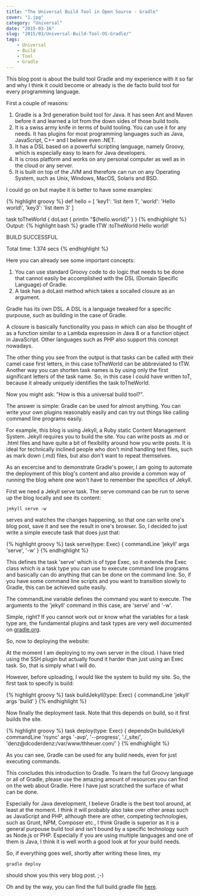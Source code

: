```yaml
---
title: "The Universal Build Tool in Open Source - Gradle"
cover: "1.jpg"
category: "Universal"
date: "2015-03-16"
slug: "2015/03/Universal-Build-Tool-OS-Gradle/"
tags:
    - Universal
    - Build
    - Tool
    - Gradle
---
```

This blog post is about the build tool Gradle and my experience with it so far and why I think it could become or already is the de facto build tool for every programming language.

First a couple of reasons:

  1.  Gradle is a 3rd generation build tool for Java. It has seen Ant and Maven before it and learned a lot from the down sides of those build tools.
  2.  It is a swiss army knife in terms of build tooling. You can use it for any needs. It has plugins for most programming languages such as Java, JavaScript, C++ and I believe even .NET.
  3.  It has a DSL based on a powerful scripting language, namely Groovy, which is especially easy to learn for Java developers.
  4.  It is cross platform and works on any personal computer as well as in the cloud or any server.
  5.  It is built on top of the JVM and therefore can run on any Operating System, such as Unix, Windows, MacOS, Solaris and BSD.

I could go on but maybe it is better to have some examples:


{% highlight groovy %}
def hello = [
    'key1': 'list item 1',
    'world': 'Hello world!',
    'key3': 'list item 3'
   ]

task toTheWorld {
    doLast {
        println "${hello.world}"
    }
}
{% endhighlight %}
Output:
{% highlight bash %}
gradle tTW
:toTheWorld
Hello world!

BUILD SUCCESSFUL

Total time: 1.374 secs
{% endhighlight %}

Here you can already see some important concepts:

 1. You can use standard Groovy code to do logic that needs to be done that cannot easily be accomplished with the DSL (Domain Specific Language) of Gradle.
 2. A task has a doLast method which takes a socalled closure as an argument.

Gradle has its own DSL. A DSL is a language tweaked for a specific purpouse, such as building in the case of Gradle.

A closure is basically functionality you pass in which can also be thought of as a function similar to a Lambda expression in Java 8 or a function object in JavaScript. Other languages such as PHP also support this concept nowadays.

The other thing you see from the output is that tasks can be called with their camel case first letters, in this case toTheWorld can be abbreviated to tTW. Another way you can shorten task names is by using only the first significant letters of the task name. So, in this case I could have written toT, because it already uniquely identifies the task toTheWorld.

Now you might ask: "How is this a universal build tool?".

The answer is simple: Gradle can be used for almost anything. You can write your own plugins reasonably easily and can try out things like calling command line programs easily.

For example, this blog is using Jekyll, a Ruby static Content Management System. Jekyll requires you to build the site. You can write posts as .md or .html files and have quite a bit of flexibility around how you write posts. It is ideal for technically inclined people who don't mind handling text files, such as mark down (.md) files, but also don't want to repeat themselves.

As an excercise and to demonstrate Gradle's power, I am going to automate the deployment of this blog's content and also provide a common way of running the blog where one won't have to remember the specifics of Jekyll.

First we need a Jekyll serve task. The serve command can be run to serve up the blog locally and see its content:

```
jekyll serve -w
```

serves and watches the changes happening, so that one can write one's blog post, save it and see the result in one's browser. So, I decided to just write a simple execute task that does just that:

{% highlight groovy %}
task serve(type: Exec) {
    commandLine 'jekyll'
    args 'serve', '-w'
}
{% endhighlight %}

This defines the task 'serve' which is of type Exec, so it extends the Exec class which is a task type you can use to execute command line programs and basically can do anything that can be done on the command line. So, if you have some command line scripts and you want to transition slowly to Gradle, this can be achieved quite easily.

The commandLine variable defines the command you want to execute. The arguments to the 'jekyll' command in this case, are 'serve' and '-w'.

Simple, right? If you cannot work out or know what the variables for a task type are, the fundamental plugins and task types are very well documented on [gradle.org](http://gradle.org).

So, now to deploying the website:

At the moment I am deploying to my own server in the cloud. I have tried using the SSH plugin but actually found it harder than just using an Exec task. So, that is simply what I will do.

However, before uploading, I would like the system to build my site. So, the first task to specify is build:

{% highlight groovy %}
task buildJekyll(type: Exec) {
    commandLine 'jekyll'
    args 'build'
}
{% endhighlight %}

Now finally the deployment task. Note that this depends on build, so it first builds the site.

{% highlight groovy %}
task deploy(type: Exec) {
    dependsOn buildJekyll
    commandLine 'rsync'
    args '-avp', '--progress', './_site/', 'denz@dcoderdenz:/var/www/thheuer.com/'
}
{% endhighlight %}

As you can see, Gradle can be used for any build needs, even for just executing commands.


This concludes this introduction to Gradle. To learn the full Groovy language or all of Gradle, please use the amazing amount of resources you can find on the web about Gradle. Here I have just scratched the surface of what can be done.

Especially for Java development, I believe Gradle is the best tool around, at least at the moment. I think it will probably also take over other areas such as JavaScript and PHP, although there are other, competing technologies, such as Grunt, NPM, Composer etc., I think Gradle is superior as it is a general purpouse build tool and isn't bound by a specific technology such as Node.js or PHP. Especially if you are using multiple languages and one of them is Java, I think it is well worth a good look at for your build needs.

So, if everything goes well, shortly after writing these lines, my 

```gradle deploy```

should show you this very blog post. ;-)

Oh and by the way, you can find the full build.gradle file [here](../../../build.gradle).
